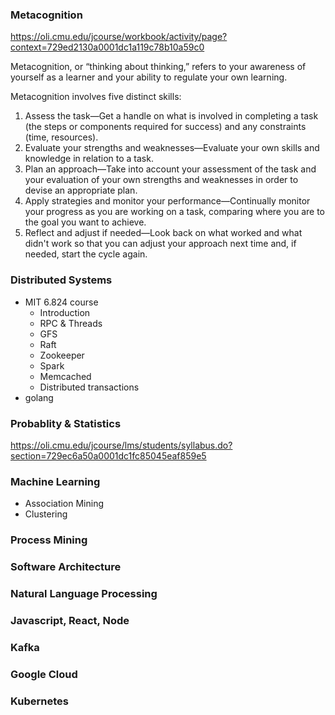 
### Metacognition

https://oli.cmu.edu/jcourse/workbook/activity/page?context=729ed2130a0001dc1a119c78b10a59c0

Metacognition, or “thinking about thinking,” refers to your awareness of yourself as a learner and your ability to regulate your own learning.

Metacognition involves five distinct skills:
1. Assess the task—Get a handle on what is involved in completing a task (the steps or components required for success) and any constraints (time, resources).
2. Evaluate your strengths and weaknesses—Evaluate your own skills and knowledge in relation to a task.
3. Plan an approach—Take into account your assessment of the task and your evaluation of your own strengths and weaknesses in order to devise an appropriate plan.
4. Apply strategies and monitor your performance—Continually monitor your progress as you are working on a task, comparing where you are to the goal you want to achieve.
5. Reflect and adjust if needed—Look back on what worked and what didn't work so that you can adjust your approach next time and, if needed, start the cycle again.

### Distributed Systems

- MIT 6.824 course
    - Introduction
    - RPC & Threads
    - GFS
    - Raft
    - Zookeeper
    - Spark
    - Memcached
    - Distributed transactions
- golang

### Probablity & Statistics
https://oli.cmu.edu/jcourse/lms/students/syllabus.do?section=729ec6a50a0001dc1fc85045eaf859e5

### Machine Learning
- Association Mining
- Clustering

### Process Mining

### Software Architecture

### Natural Language Processing

### Javascript, React, Node

### Kafka

### Google Cloud

### Kubernetes


